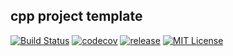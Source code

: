 cpp project template
--------------------

[![Build Status][travis-badge]][travis-link]
[![codecov][codecov-badge]][codecov-link]
[![release][release-badge]][release-link]
[![MIT License][license-badge]][license-link]

[travis-badge]:    https://travis-ci.org/pashinov/cpp-project-template.svg?branch=master
[travis-link]:     https://travis-ci.org/pashinov/cpp-project-template
[travis-image]:    https://github.com/pashinov/cpp-project-template/blob/master/img/TravisCI.png
[codecov-badge]:   https://codecov.io/gh/pashinov/cpp-project-template/branch/master/graph/badge.svg
[codecov-link]:    https://codecov.io/gh/pashinov/cpp-project-template
[codecov-image]:   https://github.com/pashinov/cpp-project-template/blob/master/img/Codecov.png
[release-badge]:   https://img.shields.io/badge/release-v1.0.1-blue.svg
[release-link]:    https://github.com/pashinov/cpp-project-template/releases
[license-badge]:   https://img.shields.io/badge/License-MIT-yellow.svg
[license-link]:    https://github.com/pashinov/cpp-project-template/blob/master/LICENSE
